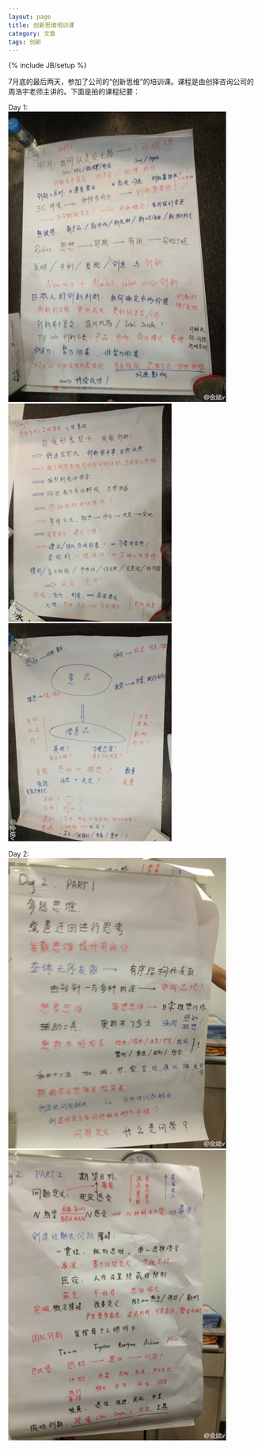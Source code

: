 ```yaml
---
layout: page
title: 创新思维培训课
category: 文章
tags: 创新
---
```

{% include JB/setup %}

7月底的最后两天，参加了公司的“创新思维”的培训课。课程是由创择咨询公司的周浩宇老师主讲的。下面是拍的课程纪要：

Day 1:  
![Day11](/image/Innovation-Day11.jpg)  
![Day12](/image/Innovation-Day12.jpg)  
![Day13](/image/Innovation-Day13.jpg)  

Day 2:  
![Day21](/image/Innovation-Day21.jpg)  
![Day22](/image/Innovation-Day22.jpg)  
